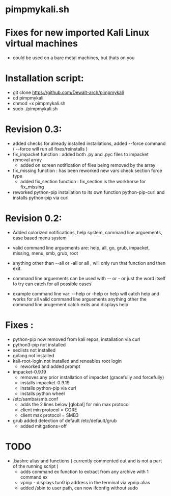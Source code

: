 # pimpmykali.sh

# Fixes for new imported Kali Linux virtual machines
- could be used on a bare metal machines, but thats on you

# Installation script: 
- git clone https://github.com/Dewalt-arch/pimpmykali
- cd pimpmykali
- chmod +x pimpmykali.sh 
- sudo ./pimpmykali.sh

# Revision 0.3: 
- added checks for already installed installations, added --force command ( --force will run all fixes/reinstalls )
- fix_impacket function : added both .py and .pyc files to impacket removal array
  - added on screen notification of files being removed by the array
- fix_missing function  : has been reworked new vars check section force type
  - added fix_section function : fix_section is the workhorse for fix_missing
- reworked python-pip installation to its own function python-pip-curl and installs python-pip via curl 

# Revision 0.2: 
- Added colorized notifications, help system, command line arguements, case based menu system
- valid command line arguements are: help, all, go, grub, impacket, missing, menu, smb, grub, root
- anything other than --all or -all or all , will only run that function and then exit.
- command line arguements can be used with -- or - or just the word itself to try can catch for all possible cases
 
- example command line var: --help or -help or help will catch help and works for all valid command line arguements
  anything other the command line arugement catch exits and displays help 

# Fixes : 
- python-pip now removed from kali repos, installation via curl 
- python3-pip not installed
- seclists not installed
- golang not installed 
- kali-root-login not installed and reneables root login
  - reworked and added prompt
- impacket-0.9.19
  - removes any prior installation of impacket (gracefully and forcefully)
  - installs impacket-0.9.19 
  - installs python-pip via curl 
  - installs python wheel
- /etc/samba/smb.conf
  - adds the 2 lines below [global] for min max protocol
  - client min protocol = CORE
  - client max protocol = SMB3
- grub added detection of default /etc/default/grub
  - added mitigations=off 

# TODO   
- .bashrc alias and functions ( currently commented out and is not a part of the running script ) 
  - adds command ex function to extract from any archive with 1 command ex 
  - vpnip - displays tun0 ip address in the terminal via vpnip alias 
  - added /sbin to user path, can now ifconfig without sudo
